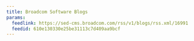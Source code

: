 ```yaml
---
title: Broadcom Software Blogs
params:
  feedlink: https://sed-cms.broadcom.com/rss/v1/blogs/rss.xml/16991
  feedid: 610e130330e25be31113c7d409aa9bcf
---
```

